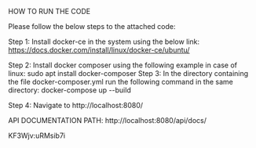 HOW TO RUN THE CODE

Please follow the below steps to the attached code:

Step 1:
    Install docker-ce in the system using the below link:
    https://docs.docker.com/install/linux/docker-ce/ubuntu/

Step 2:
    Install docker composer using the following example in case of linux:
    sudo apt install docker-composer
Step 3:
    In the directory containing the file docker-composer.yml run the following command in the same directory:
    docker-compose up --build

Step 4:
    Navigate to http://localhost:8080/


API DOCUMENTATION PATH:
http://localhost:8080/api/docs/ 

    
KF3Wjv:uRMsib7i